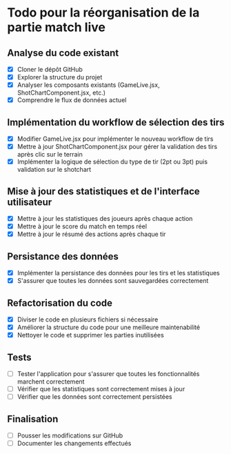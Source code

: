 # Todo pour la réorganisation de la partie match live

## Analyse du code existant
- [x] Cloner le dépôt GitHub
- [x] Explorer la structure du projet
- [x] Analyser les composants existants (GameLive.jsx, ShotChartComponent.jsx, etc.)
- [x] Comprendre le flux de données actuel

## Implémentation du workflow de sélection des tirs
- [x] Modifier GameLive.jsx pour implémenter le nouveau workflow de tirs
- [x] Mettre à jour ShotChartComponent.jsx pour gérer la validation des tirs après clic sur le terrain
- [x] Implémenter la logique de sélection du type de tir (2pt ou 3pt) puis validation sur le shotchart

## Mise à jour des statistiques et de l'interface utilisateur
- [x] Mettre à jour les statistiques des joueurs après chaque action
- [x] Mettre à jour le score du match en temps réel
- [x] Mettre à jour le résumé des actions après chaque tir

## Persistance des données
- [x] Implémenter la persistance des données pour les tirs et les statistiques
- [x] S'assurer que toutes les données sont sauvegardées correctement

## Refactorisation du code
- [x] Diviser le code en plusieurs fichiers si nécessaire
- [x] Améliorer la structure du code pour une meilleure maintenabilité
- [x] Nettoyer le code et supprimer les parties inutilisées

## Tests
- [ ] Tester l'application pour s'assurer que toutes les fonctionnalités marchent correctement
- [ ] Vérifier que les statistiques sont correctement mises à jour
- [ ] Vérifier que les données sont correctement persistées

## Finalisation
- [ ] Pousser les modifications sur GitHub
- [ ] Documenter les changements effectués
